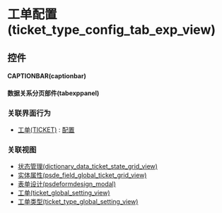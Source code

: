 # 工单配置(ticket_type_config_tab_exp_view)  <!-- {docsify-ignore-all} -->



## 控件
#### CAPTIONBAR(captionbar)
#### 数据关系分页部件(tabexppanel)


### 关联界面行为
  * [工单(TICKET)](module/ProdMgmt/ticket) : [配置](module/ProdMgmt/ticket#界面行为)

### 关联视图
  * [状态管理(dictionary_data_ticket_state_grid_view)](app/view/dictionary_data_ticket_state_grid_view)
  * [实体属性(psde_field_global_ticket_grid_view)](app/view/psde_field_global_ticket_grid_view)
  * [表单设计(psdeformdesign_modal)](app/view/psdeformdesign_modal)
  * [工单(ticket_global_setting_view)](app/view/ticket_global_setting_view)
  * [工单类型(ticket_type_global_setting_view)](app/view/ticket_type_global_setting_view)

<script>
 const { createApp } = Vue
  createApp({
    data() {
      return {

      }
    }
  }).use(ElementPlus).mount('#app')
</script>